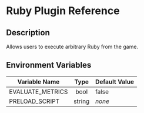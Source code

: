 # Ruby Plugin Reference

## Description

Allows users to execute arbitrary Ruby from the game.

## Environment Variables

| Variable Name      |  Type  | Default Value |
| -------------      | :----: | ------------- |
| EVALUATE_METRICS   | bool   | false         |
| PRELOAD_SCRIPT     | string |  _none_       |
